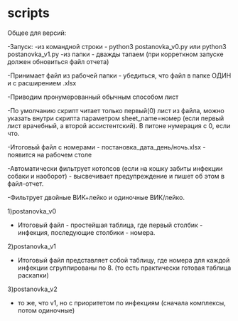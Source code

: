 # scripts
Общее для версий:

-Запуск:
    -из командной строки -  python3 postanovka_v0.py или python3 postanovka_v1.py
    -из папки - дважды тапаем (при корреткном запуске должен обновиться файл отчета)

-Принимает файл из рабочей папки - убедиться, что файл в папке ОДИН и с расширением .xlsx

-Приводим пронумерованный обычным способом лист

-По умолчанию скрипт читает только первый(0) лист из файла, можно указать внутри скрипта параметром sheet_name=номер 
(если первый лист врачебный, а второй ассистентский). В питоне нумерация с 0, если что.

-Итоговый файл с номерами - постановка_дата_день/ночь.xlsx - появится на рабочем столе

-Автоматически фильтрует котопсов (если на кошку забиты инфекции собаки и наоборот) - высвечивает предупреждение и пишет об этом в файл-отчет.

-Фильтрует двойные ВИК+лейко и одиночные ВИК/лейко.


1)postanovka_v0 
- Итоговый файл - простейшая таблица, где первый столбик - инфекция, последующие столбики - номера.


2)postanovka_v1 
- Итоговый файл представляет собой таблицу, где номера для каждой инфекции сгруппированы по 8. (то есть практически готовая таблица раскапки)

3)postanovka_v2
- то же, что v1, но с приоритетом по инфекциям (сначала комплексы, потом одиночные)
